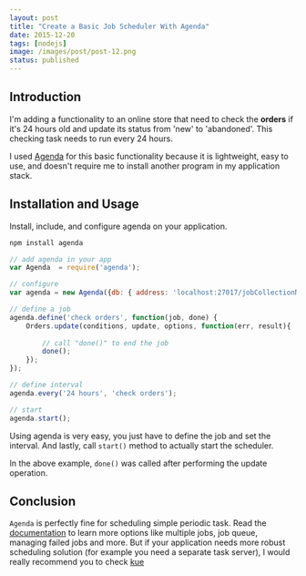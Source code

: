 ```yaml
---
layout: post
title: "Create a Basic Job Scheduler With Agenda"
date: 2015-12-20
tags: [nodejs]
image: /images/post/post-12.png
status: published
--- 
```


## Introduction 

I'm adding a functionality to an online store that need to check the **orders** if it's 24 hours old and update its status from 'new' to 'abandoned'. This checking task needs to run every 24 hours.

I used [Agenda](https://github.com/rschmukler/agenda) for this basic functionality because it is lightweight, easy to use, and doesn't require me to install another program in my application stack.



## Installation and Usage

Install, include, and configure agenda on your application.

~~~sh
npm install agenda
~~~

~~~javascript
// add agenda in your app
var Agenda	= require('agenda'); 

// configure
var agenda = new Agenda({db: { address: 'localhost:27017/jobCollectionName'}});

// define a job
agenda.define('check orders', function(job, done) {
	Orders.update(conditions, update, options, function(err, result){
		
		// call "done()" to end the job
		done();
	});
});

// define interval
agenda.every('24 hours', 'check orders');

// start
agenda.start(); 

~~~

Using agenda is very easy, you just have to define the job and set the interval. And lastly, call ```start()``` method to actually start the scheduler. 

In the above example, ```done()``` was called after performing the update operation. 

## Conclusion

```Agenda``` is perfectly fine for scheduling simple periodic task. Read the [documentation](https://github.com/rschmukler/agenda#full-documentation) to learn more options like multiple jobs, job queue, managing failed jobs and more. But if your application needs more robust scheduling solution (for example you need a separate task server), I would really recommend you to check [kue](https://github.com/Automattic/kue)